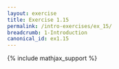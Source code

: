```yaml
---
layout: exercise
title: Exercise 1.15
permalink: /intro-exercises/ex_15/
breadcrumb: 1-Introduction
canonical_id: ex1.15
---
```


{% include mathjax_support %}
